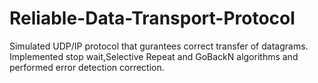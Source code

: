 # Reliable-Data-Transport-Protocol
Simulated UDP/IP protocol that gurantees correct transfer of datagrams. Implemented stop wait,Selective Repeat and
GoBackN algorithms and performed error detection correction.
